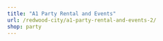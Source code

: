 ```yaml
---
title: "A1 Party Rental and Events"
url: /redwood-city/a1-party-rental-and-events-2/
shop: party
---
```

